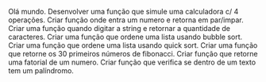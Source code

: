 



Olá mundo.
Desenvolver uma função que simule uma calculadora c/ 4 operações.
Criar função onde entra um numero e retorna em par/impar.
Criar uma função quando digitar a string e retornar a quantidade de caracteres.
Criar uma função que ordene uma lista usando bubble sort.
Criar uma função que ordene uma lista usando quick sort.
Criar uma função que retorne os 30 primeiros números de fibonacci.
Criar função que retorne uma fatorial de um numero.
Criar função que verifica se dentro de um texto tem um palíndromo.